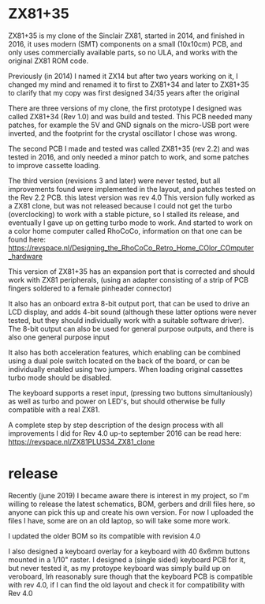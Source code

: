 ZX81+35
====

ZX81+35 is my clone of the Sinclair ZX81, started in 2014, and finished in 2016, it uses modern (SMT) components on a small (10x10cm) PCB, and only uses commercially available parts, so no ULA, and works with the original ZX81 ROM code.

Previously (in 2014) I named it ZX14 but after two years working on it, I changed my mind and renamed it to first to ZX81+34 and later to ZX81+35 to clarify that my copy was first designed 34/35 years after the original

There are three versions of my clone, the first prototype I designed was called ZX81+34 (Rev 1.0) and was build and tested. This PCB needed many patches, for example the 5V and GND signals on the micro-USB port were inverted, and the footprint for the crystal oscillator I chose was wrong.

The second PCB I made and tested was called ZX81+35 (rev 2.2) and was tested in 2016, and only needed a minor patch to work, and some patches to improve cassette loading. 

The third version (revisions 3 and later) were never tested, but all improvements found were implemented in the layout, and patches tested on the Rev 2.2 PCB. this latest version was rev 4.0
This version fully worked as a ZX81 clone, but was not released because I could not get the turbo (overclocking) to work with a stable picture, so I stalled its release, and eventually I gave up on getting turbo mode to work. And started to work on a color home computer called RhoCoCo, information on that one can be found here:
https://revspace.nl/Designing_the_RhoCoCo_Retro_Home_COlor_COmputer_hardware

This version of ZX81+35 has an expansion port that is corrected and should work with ZX81 peripherals, (using an adapter consisting of a strip of PCB fingers soldered to a female pinheader connector)

It also has an onboard extra 8-bit output port, that can be used to drive an LCD display, and adds 4-bit sound (although these latter options were never tested, but they should individually work with a suitable software driver). The 8-bit output can also be used for general purpose outputs, and there is also one general purpose input

It also has both acceleration features, which enabling can be combined using a dual pole switch located on the back of the board, or can be individually enabled using two jumpers. When loading original cassettes turbo mode should be disabled.

The keyboard supports a reset input, (pressing two buttons simultaniously) as well as turbo and power on LED's, but should otherwise be fully compatible with a real ZX81.

A complete step by step description of the design process with all improvements I did for Rev 4.0 up-to september 2016 can be read here:
https://revspace.nl/ZX81PLUS34_ZX81_clone

release
===
Recently (june 2019) I became aware there is interest in my project, so I'm willing to release the latest schematics, BOM, gerbers and drill files here, so anyone can pick this up and create his own version. For now I uploaded the files I have, some are on an old laptop, so will take some more work.

I updated the older BOM so its compatible with revision 4.0

I also designed a keyboard overlay for a keyboard with 40 6x6mm buttons mounted in a 1/10" raster.
I designed a (single sided) keyboard PCB for it, but never tested it, as my protoype keyboard was simply build up on veroboard, Iḿ reasonably sure though that the keyboard PCB is compatible with rev 4.0, if I can find the old layout and check it for compatibility with Rev 4.0


